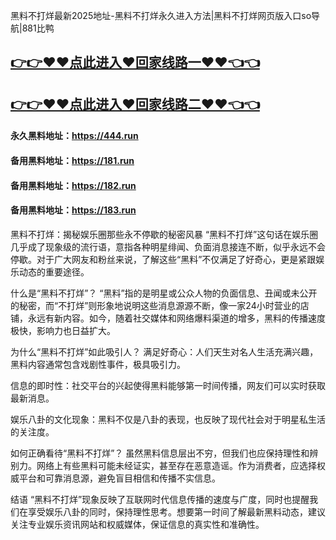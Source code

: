 黑料不打烊最新2025地址-黑料不打烊永久进入方法|黑料不打烊网页版入口so导航|881比鸭

## [👉👉♥♥点此进入♥回家线路一♥♥👈👈](https://unpkg.com/182run/index.html)
## [👉👉♥♥点此进入♥回家线路二♥♥👈👈](https://unpkg.com/182-1run/index.html)

#### 永久黑料地址：https://444.run
#### 备用黑料地址：https://181.run
#### 备用黑料地址：https://182.run
#### 备用黑料地址：https://183.run

黑料不打烊：揭秘娱乐圈那些永不停歇的秘密风暴
“黑料不打烊”这句话在娱乐圈几乎成了现象级的流行语，意指各种明星绯闻、负面消息接连不断，似乎永远不会停歇。对于广大网友和粉丝来说，了解这些“黑料”不仅满足了好奇心，更是紧跟娱乐动态的重要途径。

什么是“黑料不打烊”？
“黑料”指的是明星或公众人物的负面信息、丑闻或未公开的秘密，而“不打烊”则形象地说明这些消息源源不断，像一家24小时营业的店铺，永远有新内容。如今，随着社交媒体和网络爆料渠道的增多，黑料的传播速度极快，影响力也日益扩大。

为什么“黑料不打烊”如此吸引人？
满足好奇心：人们天生对名人生活充满兴趣，黑料内容通常包含戏剧性事件，极具吸引力。

信息的即时性：社交平台的兴起使得黑料能够第一时间传播，网友们可以实时获取最新消息。

娱乐八卦的文化现象：黑料不仅是八卦的表现，也反映了现代社会对于明星私生活的关注度。

如何正确看待“黑料不打烊”？
虽然黑料信息层出不穷，但我们也应保持理性和辨别力。网络上有些黑料可能未经证实，甚至存在恶意造谣。作为消费者，应选择权威平台和可靠消息源，避免盲目相信和传播不实信息。

结语
“黑料不打烊”现象反映了互联网时代信息传播的速度与广度，同时也提醒我们在享受娱乐八卦的同时，保持理性思考。想要第一时间了解最新黑料动态，建议关注专业娱乐资讯网站和权威媒体，保证信息的真实性和准确性。
